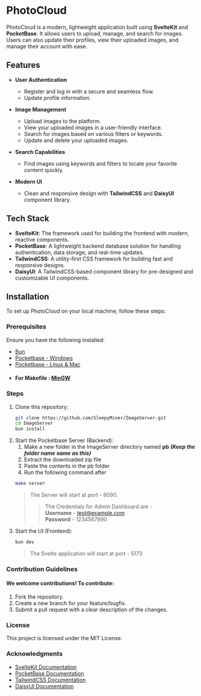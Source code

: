 # PhotoCloud

PhotoCloud is a modern, lightweight application built using **SvelteKit** and **PocketBase**. It allows users to upload, manage, and search for images. Users can also update their profiles, view their uploaded images, and manage their account with ease.

## Features

- **User Authentication**

  - Register and log in with a secure and seamless flow.
  - Update profile information.

- **Image Management**

  - Upload images to the platform.
  - View your uploaded images in a user-friendly interface.
  - Search for images based on various filters or keywords.
  - Update and delete your uploaded images.

- **Search Capabilities**
  - Find images using keywords and filters to locate your favorite content quickly.
- **Modern UI**
  - Clean and responsive design with **TailwindCSS** and **DaisyUI** component library.

## Tech Stack

- **SvelteKit**: The framework used for building the frontend with modern, reactive components.
- **PocketBase**: A lightweight backend database solution for handling authentication, data storage, and real-time updates.
- **TailwindCSS**: A utility-first CSS framework for building fast and responsive designs.
- **DaisyUI**: A TailwindCSS-based component library for pre-designed and customizable UI components.

## Installation

To set up PhotoCloud on your local machine, follow these steps:

### Prerequisites

Ensure you have the following installed:

- [Bun](https://bun.sh/)
- [Pocketbase - Windows](https://github.com/pocketbase/pocketbase/releases/download/v0.24.1/pocketbase_0.24.1_windows_amd64.zip)
- [Pocketbase - Linux & Mac](https://github.com/pocketbase/pocketbase/releases/download/v0.24.1/pocketbase_0.24.1_linux_amd64.zip)
- #### For Makefile : [MinGW](https://www.mingw-w64.org/downloads/#winlibscom)

### Steps

1. Clone this repository:
   ```bash
   git clone https://github.com/SleepyMiner/ImageServer.git
   cd ImageServer
   bun install
   ```
2. Start the Pocketbase Server (Backend):
   1. Make a new folder in the ImageServer directory named **pb** ***(Keep the folder name same as this)***
   2. Extract the downloaded zip file
   3. Paste the contents in the pb folder
   4. Run the following command after
   ```bash
   make server
   ```
   > The Server will start at port - 8090.
   > > The Credentials for Admin Dashboard are - \
   > > **Username** - test@example.com \
   > > **Password** - 1234567890
4. Start the UI (Frontend):
   ```bash
   bun dev
   ```
   > The Svelte application will start at port - 5173

### Contribution Guidelines

#### We welcome contributions! To contribute:

1. Fork the repository.
2. Create a new branch for your feature/bugfix.
3. Submit a pull request with a clear description of the changes.

### License

This project is licensed under the MIT License.

### Acknowledgments

- [SvelteKit Documentation](https://svelte.dev/docs/kit/introduction)
- [PocketBase Documentation](https://pocketbase.io/docs/)
- [TailwindCSS Documentation](https://tailwindcss.com/docs/)
- [DaisyUI Documentation](https://daisyui.com/docs/)
